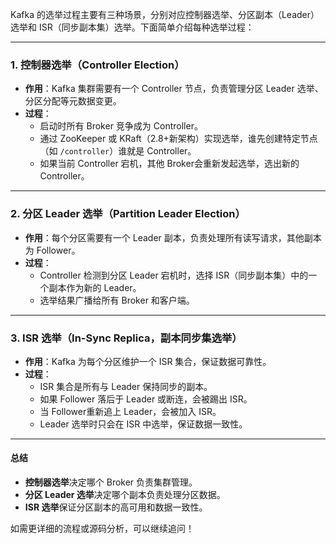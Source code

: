 Kafka 的选举过程主要有三种场景，分别对应控制器选举、分区副本（Leader）选举和 ISR（同步副本集）选举。下面简单介绍每种选举过程：

---

### 1. 控制器选举（Controller Election）
- **作用**：Kafka 集群需要有一个 Controller 节点，负责管理分区 Leader 选举、分区分配等元数据变更。
- **过程**：
  - 启动时所有 Broker 竞争成为 Controller。
  - 通过 ZooKeeper 或 KRaft（2.8+新架构）实现选举，谁先创建特定节点（如 `/controller`）谁就是 Controller。
  - 如果当前 Controller 宕机，其他 Broker会重新发起选举，选出新的 Controller。

---

### 2. 分区 Leader 选举（Partition Leader Election）
- **作用**：每个分区需要有一个 Leader 副本，负责处理所有读写请求，其他副本为 Follower。
- **过程**：
  - Controller 检测到分区 Leader 宕机时，选择 ISR（同步副本集）中的一个副本作为新的 Leader。
  - 选举结果广播给所有 Broker 和客户端。

---

### 3. ISR 选举（In-Sync Replica，副本同步集选举）
- **作用**：Kafka 为每个分区维护一个 ISR 集合，保证数据可靠性。
- **过程**：
  - ISR 集合是所有与 Leader 保持同步的副本。
  - 如果 Follower 落后于 Leader 或断连，会被踢出 ISR。
  - 当 Follower重新追上 Leader，会被加入 ISR。
  - Leader 选举时只会在 ISR 中选举，保证数据一致性。

---

#### 总结
- **控制器选举**决定哪个 Broker 负责集群管理。
- **分区 Leader 选举**决定哪个副本负责处理分区数据。
- **ISR 选举**保证分区副本的高可用和数据一致性。

如需更详细的流程或源码分析，可以继续追问！